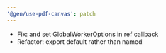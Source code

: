 ```yaml
---
'@gen/use-pdf-canvas': patch
---
```


- Fix: and set GlobalWorkerOptions in ref callback
- Refactor: export default rather than named
